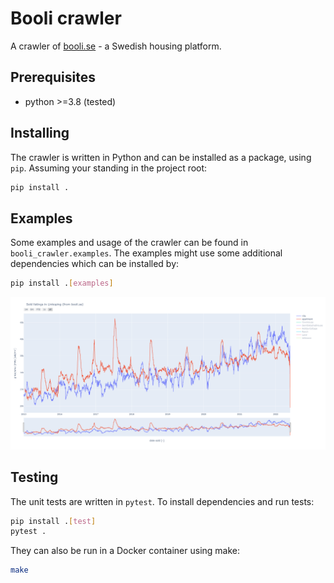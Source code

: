 # Booli crawler

A crawler of [booli.se](https://booli.se) - a Swedish housing platform.

## Prerequisites
* python >=3.8 (tested)

## Installing
The crawler is written in Python and can be installed as a package, using ``pip``.
Assuming your standing in the project root:

```bash
pip install .
```

## Examples
Some examples and usage of the crawler can be found in ``booli_crawler.examples``. The
examples might use some additional dependencies which can be installed by:

```bash
pip install .[examples]
```

![](example.png)

## Testing
The unit tests are written in ``pytest``. To install dependencies and run tests:

```bash
pip install .[test]
pytest .
```

They can also be run in a Docker container using make:

```bash
make
```
